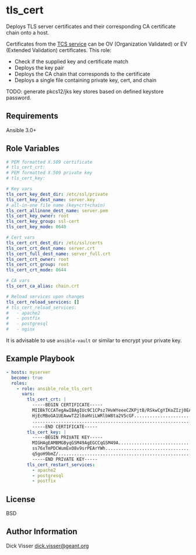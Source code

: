 tls_cert
=========

Deploys TLS server certificates and their corresponding CA certificate chain
onto a host.

Certificates from the [TCS service](https://security.geant.org/trusted-certificate-services/)
can be OV (Organization Validated) or EV (Extended Validation) certificates. This role:

* Check if the supplied key and certificate match
* Deploys the key pair
* Deploys the CA chain that corresponds to the certificate
* Deploys a single file containing private key, cert, and chain

TODO: generate pkcs12/jks key stores based on defined keystore password.


Requirements
------------

Ansible 3.0+

Role Variables
--------------

```yaml
# PEM formatted X.509 certificate
# tls_cert_crt:
# PEM formatted X.509 private key
# tls_cert_key:

# Key vars
tls_cert_key_dest_dir: /etc/ssl/private
tls_cert_key_dest_name: server.key
# all-in-one file name (key+crt+chain)
tls_cert_allinone_dest_name: server.pem
tls_cert_key_owner: root
tls_cert_key_group: ssl-cert
tls_cert_key_mode: 0640

# Cert vars
tls_cert_crt_dest_dir: /etc/ssl/certs
tls_cert_crt_dest_name: server.crt
tls_cert_full_dest_name: server_full.crt
tls_cert_crt_owner: root
tls_cert_crt_group: root
tls_cert_crt_mode: 0644

# CA vars
tls_cert_ca_alias: chain.crt

# Reload services upon changes
tls_cert_reload_services: []
# tls_cert_reload_services:
#   - apache2
#   - postfix
#   - postgresql
#   - nginx
```



It is advisable to use `ansible-vault` or similar to encrypt your private key.


Example Playbook
----------------

```yaml
- hosts: myserver
  become: true
  roles:
    - role: ansible_role_tls_cert
      vars:
        tls_cert_crt: |
          -----BEGIN CERTIFICATE-----
          MIIBkTCCATegAwIBAgIUc9C1CPsz7HvWYeeeCZKPjtB/RSkwCgYIKoZIzj0EAwIw
          HjEcMBoGA1UEAwwTZ2l0aHViLWRlbW8ta2V5cGF.........................
          ................................................................
          -----END CERTIFICATE-----
        tls_cert_key: |
          -----BEGIN PRIVATE KEY-----
          MIGHAgEAMBMGByqGSM49AgEGCCqGSM49A..............................
          ss76xTmPDCWumExO8v9srPEArYWh....................................
          q5goH9bmZ/......................................................
          -----END PRIVATE KEY-----
        tls_cert_restart_services:
          - apache2
          - postgresql
          - postfix
```


License
-------

BSD

Author Information
------------------

Dick Visser <dick.visser@geant.org>
